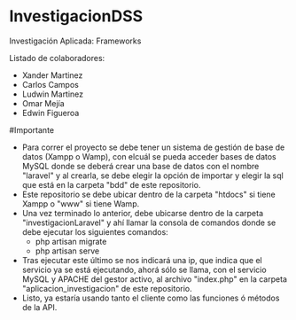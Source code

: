 # InvestigacionDSS
Investigación Aplicada: Frameworks

Listado de colaboradores:
 - Xander Martinez
 - Carlos Campos
 - Ludwin Martinez
 - Omar Mejía
 - Edwin Figueroa
 
#Importante
 * Para correr el proyecto se debe tener un sistema de gestión de base de datos (Xampp o Wamp), con elcuál se pueda acceder bases de datos MySQL donde se deberá crear una base de datos con el nombre "laravel" y al crearla, se debe elegir la opción de importar y elegir la sql que está en la carpeta "bdd" de este repositorio.
 * Este repositorio se debe ubicar dentro de la carpeta "htdocs" si tiene Xampp o "www" si tiene Wamp.
 * Una vez terminado lo anterior, debe ubicarse dentro de la carpeta "investigacionLaravel" y ahí llamar la consola de comandos donde se debe ejecutar los siguientes comandos: 
   - php artisan migrate
   - php artisan serve
 * Tras ejecutar este último se nos indicará una ip, que indica que el servicio ya se está ejecutando, ahorá sólo se llama, con el servicio MySQL y APACHE del gestor activo, al archivo "index.php" en la carpeta "aplicacion_investigacion" de este repositorio.
 * Listo, ya estaría usando tanto el cliente como las funciones ó métodos de la API.
